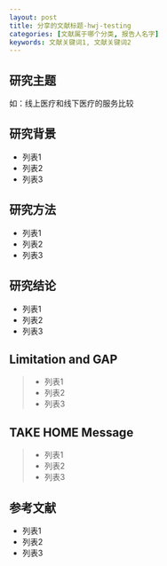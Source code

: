 ```yaml
---
layout: post
title: 分享的文献标题-hwj-testing   
categories: [文献属于哪个分类, 报告人名字]
keywords: 文献关键词1, 文献关键词2
---
```



## 研究主题

如：线上医疗和线下医疗的服务比较

## 研究背景

* 列表1
* 列表2
* 列表3

## 研究方法
* 列表1
* 列表2
* 列表3

## 研究结论
* 列表1
* 列表2
* 列表3

## Limitation and GAP
>* 列表1
>* 列表2
>* 列表3

## TAKE HOME Message
>* 列表1
>* 列表2
>* 列表3

## 参考文献

* 列表1
* 列表2
* 列表3
　　

